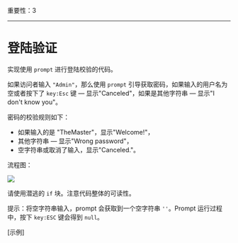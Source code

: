 重要性：3

---

# 登陆验证

实现使用 `prompt` 进行登陆校验的代码。

如果访问者输入 `"Admin"`，那么使用 `prompt` 引导获取密码，如果输入的用户名为空或者按下了 `key:Esc` 键 — 显示"Canceled"，如果是其他字符串 — 显示"I don't know you"。

密码的校验规则如下：

- 如果输入的是 "TheMaster"，显示"Welcome!"，
- 其他字符串 — 显示"Wrong password"，
- 空字符串或取消了输入，显示"Canceled."。

流程图：

![](ifelse_task.png)

请使用潜逃的 `if` 块。注意代码整体的可读性。

提示：将空字符串输入，prompt 会获取到一个空字符串 `''`。Prompt 运行过程中，按下 `key:ESC` 键会得到 `null`。

[示例]

